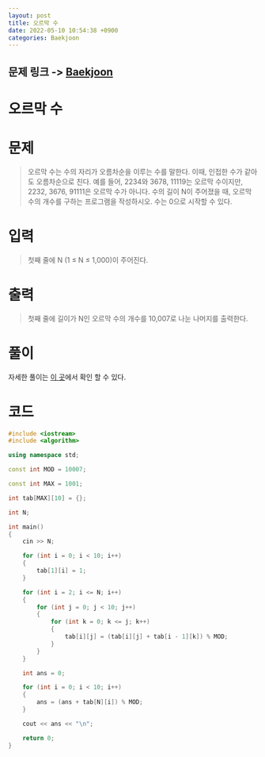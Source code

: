 ```yaml
---
layout: post
title: 오르막 수
date: 2022-05-10 10:54:38 +0900
categories: Baekjoon
---
```


## 문제 링크 -> [Baekjoon](https://www.acmicpc.net/problem/11057)
# 오르막 수

# 문제
> 오르막 수는 수의 자리가 오름차순을 이루는 수를 말한다. 이때, 인접한 수가 같아도 오름차순으로 친다.
예를 들어, 2234와 3678, 11119는 오르막 수이지만, 2232, 3676, 91111은 오르막 수가 아니다.
수의 길이 N이 주어졌을 때, 오르막 수의 개수를 구하는 프로그램을 작성하시오. 수는 0으로 시작할 수 있다.

# 입력
> 첫째 줄에 N (1 ≤ N ≤ 1,000)이 주어진다.

# 출력
> 첫째 줄에 길이가 N인 오르막 수의 개수를 10,007로 나눈 나머지를 출력한다.

# 풀이
자세한 풀이는 [이 곳](https://yabmoons.tistory.com/525)에서 확인 할 수 있다.

# 코드
```c++
#include <iostream>
#include <algorithm>

using namespace std;

const int MOD = 10007;

const int MAX = 1001;

int tab[MAX][10] = {};

int N;

int main()
{
	cin >> N;

	for (int i = 0; i < 10; i++)
	{
		tab[1][i] = 1;
	}

	for (int i = 2; i <= N; i++)
	{
		for (int j = 0; j < 10; j++)
		{
			for (int k = 0; k <= j; k++)
			{
				tab[i][j] = (tab[i][j] + tab[i - 1][k]) % MOD;
			}
		}
	}

	int ans = 0;

	for (int i = 0; i < 10; i++)
	{
		ans = (ans + tab[N][i]) % MOD;
	}

	cout << ans << "\n";

	return 0;
}
```